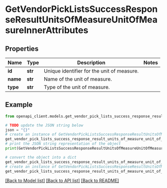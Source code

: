 # GetVendorPickListsSuccessResponseResultUnitsOfMeasureUnitOfMeasureInnerAttributes


## Properties

Name | Type | Description | Notes
------------ | ------------- | ------------- | -------------
**id** | **str** | Unique identifier for the unit of measure. | 
**name** | **str** | Name of the unit of measure. | 
**type** | **str** | Type of the unit of measure. | 

## Example

```python
from openapi_client.models.get_vendor_pick_lists_success_response_result_units_of_measure_unit_of_measure_inner_attributes import GetVendorPickListsSuccessResponseResultUnitsOfMeasureUnitOfMeasureInnerAttributes

# TODO update the JSON string below
json = "{}"
# create an instance of GetVendorPickListsSuccessResponseResultUnitsOfMeasureUnitOfMeasureInnerAttributes from a JSON string
get_vendor_pick_lists_success_response_result_units_of_measure_unit_of_measure_inner_attributes_instance = GetVendorPickListsSuccessResponseResultUnitsOfMeasureUnitOfMeasureInnerAttributes.from_json(json)
# print the JSON string representation of the object
print(GetVendorPickListsSuccessResponseResultUnitsOfMeasureUnitOfMeasureInnerAttributes.to_json())

# convert the object into a dict
get_vendor_pick_lists_success_response_result_units_of_measure_unit_of_measure_inner_attributes_dict = get_vendor_pick_lists_success_response_result_units_of_measure_unit_of_measure_inner_attributes_instance.to_dict()
# create an instance of GetVendorPickListsSuccessResponseResultUnitsOfMeasureUnitOfMeasureInnerAttributes from a dict
get_vendor_pick_lists_success_response_result_units_of_measure_unit_of_measure_inner_attributes_from_dict = GetVendorPickListsSuccessResponseResultUnitsOfMeasureUnitOfMeasureInnerAttributes.from_dict(get_vendor_pick_lists_success_response_result_units_of_measure_unit_of_measure_inner_attributes_dict)
```
[[Back to Model list]](../README.md#documentation-for-models) [[Back to API list]](../README.md#documentation-for-api-endpoints) [[Back to README]](../README.md)



